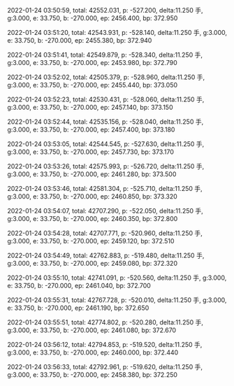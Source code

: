 2022-01-24 03:50:59, total: 42552.031, p: -527.200, delta:11.250 手, g:3.000, e: 33.750, b: -270.000, ep: 2456.400, bp: 372.950

2022-01-24 03:51:20, total: 42543.931, p: -528.140, delta:11.250 手, g:3.000, e: 33.750, b: -270.000, ep: 2455.380, bp: 372.940

2022-01-24 03:51:41, total: 42549.879, p: -528.340, delta:11.250 手, g:3.000, e: 33.750, b: -270.000, ep: 2453.980, bp: 372.790

2022-01-24 03:52:02, total: 42505.379, p: -528.960, delta:11.250 手, g:3.000, e: 33.750, b: -270.000, ep: 2455.440, bp: 373.050

2022-01-24 03:52:23, total: 42530.431, p: -528.060, delta:11.250 手, g:3.000, e: 33.750, b: -270.000, ep: 2457.140, bp: 373.150

2022-01-24 03:52:44, total: 42535.156, p: -528.040, delta:11.250 手, g:3.000, e: 33.750, b: -270.000, ep: 2457.400, bp: 373.180

2022-01-24 03:53:05, total: 42544.545, p: -527.630, delta:11.250 手, g:3.000, e: 33.750, b: -270.000, ep: 2457.730, bp: 373.170

2022-01-24 03:53:26, total: 42575.993, p: -526.720, delta:11.250 手, g:3.000, e: 33.750, b: -270.000, ep: 2461.280, bp: 373.500

2022-01-24 03:53:46, total: 42581.304, p: -525.710, delta:11.250 手, g:3.000, e: 33.750, b: -270.000, ep: 2460.850, bp: 373.320

2022-01-24 03:54:07, total: 42707.290, p: -522.050, delta:11.250 手, g:3.000, e: 33.750, b: -270.000, ep: 2460.350, bp: 372.800

2022-01-24 03:54:28, total: 42707.771, p: -520.960, delta:11.250 手, g:3.000, e: 33.750, b: -270.000, ep: 2459.120, bp: 372.510

2022-01-24 03:54:49, total: 42762.883, p: -519.480, delta:11.250 手, g:3.000, e: 33.750, b: -270.000, ep: 2459.080, bp: 372.320

2022-01-24 03:55:10, total: 42741.091, p: -520.560, delta:11.250 手, g:3.000, e: 33.750, b: -270.000, ep: 2461.040, bp: 372.700

2022-01-24 03:55:31, total: 42767.728, p: -520.010, delta:11.250 手, g:3.000, e: 33.750, b: -270.000, ep: 2461.190, bp: 372.650

2022-01-24 03:55:51, total: 42774.802, p: -520.280, delta:11.250 手, g:3.000, e: 33.750, b: -270.000, ep: 2461.080, bp: 372.670

2022-01-24 03:56:12, total: 42794.853, p: -519.520, delta:11.250 手, g:3.000, e: 33.750, b: -270.000, ep: 2460.000, bp: 372.440

2022-01-24 03:56:33, total: 42792.961, p: -519.620, delta:11.250 手, g:3.000, e: 33.750, b: -270.000, ep: 2458.380, bp: 372.250